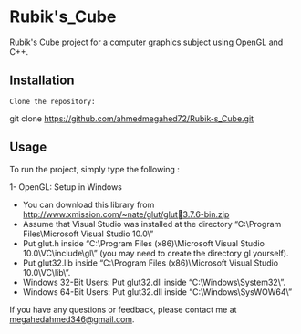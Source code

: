 # Rubik's_Cube
Rubik's Cube project for a computer graphics subject using OpenGL and C++.

## Installation

    Clone the repository:

git clone https://github.com/ahmedmegahed72/Rubik-s_Cube.git



## Usage

To run the project, simply type the following :

1- OpenGL: Setup in Windows
 - You can download this library from http://www.xmission.com/~nate/glut/glut3.7.6-bin.zip
 - Assume that Visual Studio was installed at the directory “C:\Program Files\Microsoft Visual Studio 10.0\”
 - Put glut.h inside “C:\Program Files (x86)\Microsoft Visual Studio 10.0\VC\include\gl\” (you may need to create the directory gl yourself).
 - Put glut32.lib inside “C:\Program Files (x86)\Microsoft Visual Studio 10.0\VC\lib\”.
- Windows 32-Bit Users: Put glut32.dll inside “C:\Windows\System32\”.
- Windows 64-Bit Users: Put glut32.dll inside “C:\Windows\SysWOW64\”

If you have any questions or feedback, please contact me at megahedahmed346@gmail.com.
